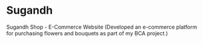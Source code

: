 # Sugandh
Sugandh Shop - E-Commerce Website (Developed an e-commerce platform for purchasing flowers and bouquets as part of my BCA project.)
